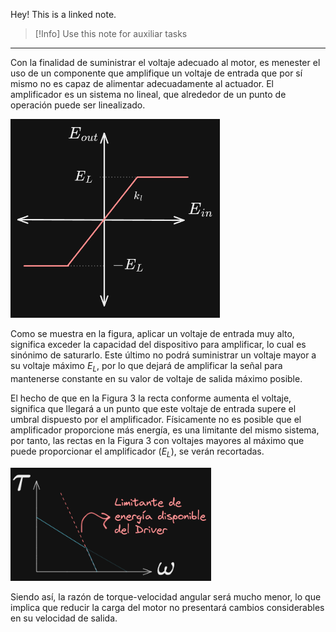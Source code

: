 Hey! This is a linked note.

>[!Info]
>Use this note for auxiliar tasks

---

Con la finalidad de suministrar el voltaje adecuado al motor, es menester el uso de un componente que amplifique un voltaje de entrada que por sí mismo no es capaz de alimentar adecuadamente al actuador. El amplificador es un sistema no lineal, que alrededor de un punto de operación puede ser linealizado. 

![](attachments/Pasted%20image%2020230612210433.png)

Como se muestra en la figura, aplicar un voltaje de entrada muy alto, significa exceder la capacidad del dispositivo para amplificar, lo cual es sinónimo de saturarlo. Este último no podrá suministrar un voltaje mayor a su voltaje máximo $E_{L}$, por lo que dejará de amplificar la señal para mantenerse constante en su valor de voltaje de salida máximo posible.

El hecho de que en la Figura 3 la recta conforme aumenta el voltaje, significa que llegará a un punto que este voltaje de entrada supere el umbral dispuesto por el amplificador.
Físicamente no es posible que el amplificador proporcione más energía, es una limitante del mismo sistema, por tanto, las rectas en la Figura 3 con voltajes mayores al máximo que puede proporcionar el amplificador ($E_{L}$), se verán recortadas.

![](attachments/Pasted%20image%2020230612205727.png)

Siendo así, la razón de torque-velocidad angular será mucho menor, lo que implica que reducir la carga del motor no presentará cambios considerables en su velocidad de salida.

